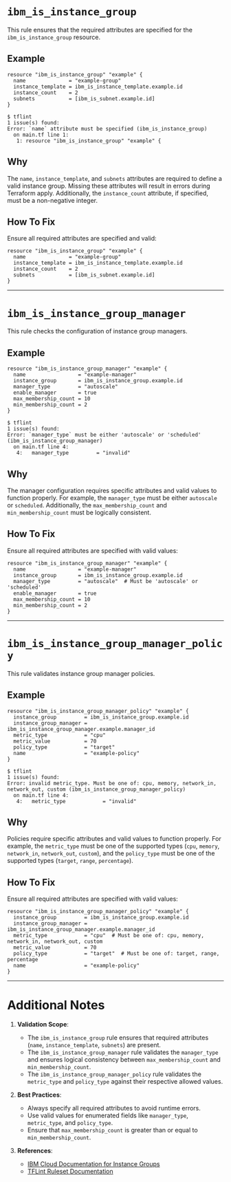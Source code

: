 # `ibm_is_instance_group`

This rule ensures that the required attributes are specified for the `ibm_is_instance_group` resource.

## Example

```hcl
resource "ibm_is_instance_group" "example" {
  name              = "example-group"
  instance_template = ibm_is_instance_template.example.id
  instance_count    = 2
  subnets           = [ibm_is_subnet.example.id]
}
```

```console
$ tflint
1 issue(s) found:
Error: `name` attribute must be specified (ibm_is_instance_group)
  on main.tf line 1:
   1: resource "ibm_is_instance_group" "example" {
```

## Why

The `name`, `instance_template`, and `subnets` attributes are required to define a valid instance group. Missing these attributes will result in errors during Terraform apply. Additionally, the `instance_count` attribute, if specified, must be a non-negative integer.

## How To Fix

Ensure all required attributes are specified and valid:

```hcl
resource "ibm_is_instance_group" "example" {
  name              = "example-group"
  instance_template = ibm_is_instance_template.example.id
  instance_count    = 2
  subnets           = [ibm_is_subnet.example.id]
}
```

---

# `ibm_is_instance_group_manager`

This rule checks the configuration of instance group managers.

## Example

```hcl
resource "ibm_is_instance_group_manager" "example" {
  name                 = "example-manager"
  instance_group       = ibm_is_instance_group.example.id
  manager_type         = "autoscale"
  enable_manager       = true
  max_membership_count = 10
  min_membership_count = 2
}
```

```console
$ tflint
1 issue(s) found:
Error: `manager_type` must be either 'autoscale' or 'scheduled' (ibm_is_instance_group_manager)
  on main.tf line 4:
   4:   manager_type         = "invalid"
```

## Why

The manager configuration requires specific attributes and valid values to function properly. For example, the `manager_type` must be either `autoscale` or `scheduled`. Additionally, the `max_membership_count` and `min_membership_count` must be logically consistent.

## How To Fix

Ensure all required attributes are specified with valid values:

```hcl
resource "ibm_is_instance_group_manager" "example" {
  name                 = "example-manager"
  instance_group       = ibm_is_instance_group.example.id
  manager_type         = "autoscale"  # Must be 'autoscale' or 'scheduled'
  enable_manager       = true
  max_membership_count = 10
  min_membership_count = 2
}
```

---

# `ibm_is_instance_group_manager_policy`

This rule validates instance group manager policies.

## Example

```hcl
resource "ibm_is_instance_group_manager_policy" "example" {
  instance_group         = ibm_is_instance_group.example.id
  instance_group_manager = ibm_is_instance_group_manager.example.manager_id
  metric_type            = "cpu"
  metric_value           = 70
  policy_type            = "target"
  name                   = "example-policy"
}
```

```console
$ tflint
1 issue(s) found:
Error: invalid metric_type. Must be one of: cpu, memory, network_in, network_out, custom (ibm_is_instance_group_manager_policy)
  on main.tf line 4:
   4:   metric_type            = "invalid"
```

## Why

Policies require specific attributes and valid values to function properly. For example, the `metric_type` must be one of the supported types (`cpu`, `memory`, `network_in`, `network_out`, `custom`), and the `policy_type` must be one of the supported types (`target`, `range`, `percentage`).

## How To Fix

Ensure all required attributes are specified with valid values:

```hcl
resource "ibm_is_instance_group_manager_policy" "example" {
  instance_group         = ibm_is_instance_group.example.id
  instance_group_manager = ibm_is_instance_group_manager.example.manager_id
  metric_type            = "cpu"  # Must be one of: cpu, memory, network_in, network_out, custom
  metric_value           = 70
  policy_type            = "target"  # Must be one of: target, range, percentage
  name                   = "example-policy"
}
```

---

# Additional Notes

1. **Validation Scope**:
   - The `ibm_is_instance_group` rule ensures that required attributes (`name`, `instance_template`, `subnets`) are present.
   - The `ibm_is_instance_group_manager` rule validates the `manager_type` and ensures logical consistency between `max_membership_count` and `min_membership_count`.
   - The `ibm_is_instance_group_manager_policy` rule validates the `metric_type` and `policy_type` against their respective allowed values.

2. **Best Practices**:
   - Always specify all required attributes to avoid runtime errors.
   - Use valid values for enumerated fields like `manager_type`, `metric_type`, and `policy_type`.
   - Ensure that `max_membership_count` is greater than or equal to `min_membership_count`.

3. **References**:
   - [IBM Cloud Documentation for Instance Groups](https://cloud.ibm.com/docs/vpc?topic=vpc-instance-groups)
   - [TFLint Ruleset Documentation](https://github.com/uibm/tflint-ruleset-ibm)
